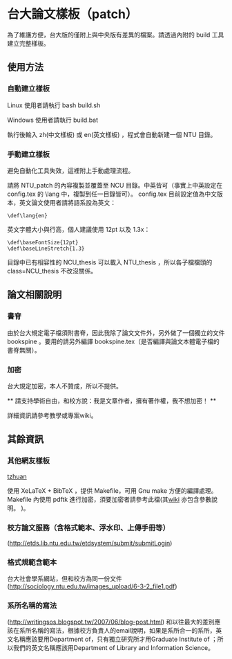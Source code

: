 # 台大論文樣板（patch）
為了維護方便，台大版的僅附上與中央版有差異的檔案。請透過內附的 build 工具建立完整樣板。

## 使用方法

### 自動建立樣板
Linux 使用者請執行 bash build.sh

Windows 使用者請執行 build.bat

執行後輸入 zh(中文樣板) 或 en(英文樣板) ，程式會自動新建一個 NTU 目錄。

### 手動建立樣板
避免自動化工具失效，這裡附上手動處理流程。

請將 NTU_patch 的內容複製並覆蓋至 NCU 目錄。中英皆可（事實上中英設定在 config.tex 的 \lang 中，複製到任一目錄皆可）。
config.tex 目前設定值為中文版本，英文論文使用者請將語系設為英文：
```
\def\lang{en}
```
英文字體大小與行高，個人建議使用 12pt 以及 1.3x：
```
\def\baseFontSize{12pt}
\def\baseLineStretch{1.3}
```

目錄中已有相容性的 NCU_thesis 可以載入 NTU_thesis ，所以各子檔檔頭的 class=NCU_thesis 不改沒關係。

## 論文相關說明

### 書脊
由於台大規定電子檔須附書脊，因此我除了論文文件外，另外做了一個獨立的文件 bookspine 。要用的請另外編譯 bookspine.tex（是否編譯與論文本體電子檔的書脊無關）。

### 加密
台大規定加密，本人不贊成，所以不提供。

** 請支持學術自由，和校方說：我是文章作者，擁有著作權，我不想加密！ **

詳細資訊請參考教學或專案wiki。

## 其餘資訊
### 其他網友樣板

[tzhuan](https://github.com/tzhuan/ntu-thesis)

使用 XeLaTeX + BibTeX ，提供 Makefile，可用 Gnu make 方便的編譯處理。
Makefile 內使用 pdftk 進行加密，須要加密者請參考此檔(其[wiki](https://github.com/tzhuan/ntu-thesis/wiki) 亦包含參數說明。 )。

### 校方論文服務（含格式範本、浮水印、上傳手冊等）
(http://etds.lib.ntu.edu.tw/etdsystem/submit/submitLogin)

### 格式規範含範本
台大社會學系網站，但和校方為同一份文件
(http://sociology.ntu.edu.tw/images_upload/6-3-2_file1.pdf)

### 系所名稱的寫法
(http://writingsos.blogspot.tw/2007/06/blog-post.html)
和以往最大的差別應該在系所名稱的寫法，根據校方負責人的email說明，如果是系所合一的系所，英文名稱應該要用Department of，只有獨立研究所才用Graduate Institute of ；所以我們的英文名稱應該用Department of Library and Information Science。
